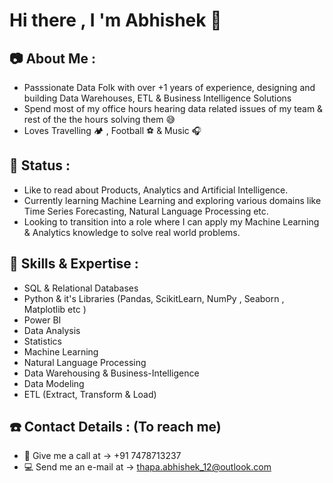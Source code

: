 # Hi there , I 'm Abhishek :raccoon:


## :camera: About Me : 

- Passsionate Data Folk with over +1 years of experience, designing and building Data Warehouses, ETL & Business Intelligence Solutions 
- Spend most of my office hours hearing data related issues of my team & rest of the the hours solving them :sweat_smile:
- Loves Travelling :camping: , Football :soccer:  & Music :headphones:

## :bell: Status :

- Like to read about Products, Analytics and Artificial Intelligence.
- Currently learning Machine Learning and exploring various domains like Time Series Forecasting, Natural Language Processing etc.  
- Looking to transition into a role where I can apply my Machine Learning & Analytics knowledge to solve real world problems.

## :key: Skills & Expertise :

- SQL & Relational Databases  
- Python & it's Libraries (Pandas, ScikitLearn, NumPy , Seaborn , Matplotlib etc )
- Power BI
- Data Analysis
- Statistics
- Machine Learning 
- Natural Language Processing
- Data Warehousing & Business-Intelligence
- Data Modeling
- ETL (Extract, Transform & Load)

## :phone: Contact Details : (To reach me)

- :iphone: Give me a call at -> +91 7478713237
- :computer: Send me an e-mail at -> thapa.abhishek_12@outlook.com



